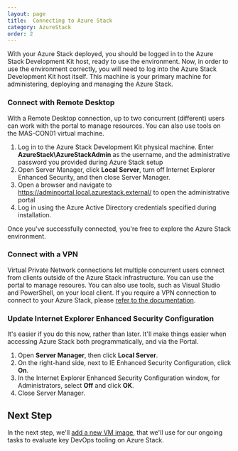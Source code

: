 ```yaml
---
layout: page
title:  Connecting to Azure Stack
category: AzureStack
order: 2
---
```

With your Azure Stack deployed, you should be logged in to the Azure Stack Development Kit host, ready to use the environment. Now, in order to use the environment correctly, you will need to log into the Azure Stack Development Kit host itself. This machine is your primary machine for administering, deploying and managing the Azure Stack.

### Connect with Remote Desktop
With a Remote Desktop connection, up to two concurrent (different) users can work with the portal to manage resources. You can also use tools on the MAS-CON01 virtual machine.

1. Log in to the Azure Stack Development Kit physical machine. Enter **AzureStack\AzureStackAdmin** as the username, and the administrative password you provided during Azure Stack setup
2. Open Server Manager, click **Local Server**, turn off Internet Explorer Enhanced Security, and then close Server Manager.
4. Open a browser and navigate to https://adminportal.local.azurestack.external/ to open the administrative portal
5. Log in using the Azure Active Directory credentials specified during installation.

Once you've successfully connected, you're free to explore the Azure Stack environment.

### Connect with a VPN
Virtual Private Network connections let multiple concurrent users connect from clients outside of the Azure Stack infrastructure. You can use the portal to manage resoures. You can also use tools, such as Visual Studio and PowerShell, on your local client. If you require a VPN connection to connect to your Azure Stack, please [refer to the documentation](https://docs.microsoft.com/en-us/azure/azure-stack/azure-stack-connect-azure-stack).

### Update Internet Explorer Enhanced Security Configuration

It's easier if you do this now, rather than later. It'll make things easier when accessing Azure Stack both programmatically, and via the Portal.

1. Open **Server Manager**, then click **Local Server**.
2. On the right-hand side, next to IE Enhanced Security Configuration, click **On**.
3. In the Internet Explorer Enhanced Security Configuration window, for Administrators, select **Off** and click **OK**.
4. Close Server Manager.

## Next Step

In the next step, we'll [add a new VM image](azurestack-33-images.html), that we'll use for our ongoing tasks to evaluate key DevOps tooling on Azure Stack.
